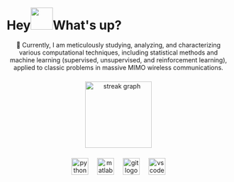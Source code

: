 <h1 align="left">Hey<img src="https://emojis.slackmojis.com/emojis/images/1577305505/7373/hand_wave.gif?1577305505" width="50"/>What's up?</h1>

<p align="center">📡 Currently, I am meticulously studying, analyzing, and characterizing various computational techniques, including statistical methods and machine learning (supervised, unsupervised, and reinforcement learning), applied to classic problems in massive MIMO wireless communications.</p>

###

<p align="left"></p>

###

<div align="center">
  <img src="https://streak-stats.demolab.com?user=pauloroge&locale=en&mode=daily&theme=github_dark&hide_border=true&border_radius=5&order=3" height="150" alt="streak graph"  />
</div>

###

<div align="center">
  <img src="https://cdn.jsdelivr.net/gh/devicons/devicon/icons/python/python-original.svg" height="38" alt="python logo"  />
  <img width="12" />
  <img src="https://cdn.jsdelivr.net/gh/devicons/devicon/icons/matlab/matlab-original.svg" height="38" alt="matlab logo"  />
  <img width="12" />
  <img src="https://cdn.jsdelivr.net/gh/devicons/devicon/icons/git/git-original.svg" height="38" alt="git logo"  />
  <img width="12" />
  <img src="https://cdn.jsdelivr.net/gh/devicons/devicon/icons/vscode/vscode-original.svg" height="38" alt="vscode logo"  />
</div>
